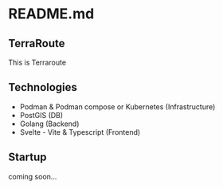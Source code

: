 # README.md

## TerraRoute

This is Terraroute

## Technologies

- Podman & Podman compose or Kubernetes (Infrastructure)
- PostGIS (DB)
- Golang (Backend)
- Svelte - Vite & Typescript (Frontend)

## Startup

coming soon...
